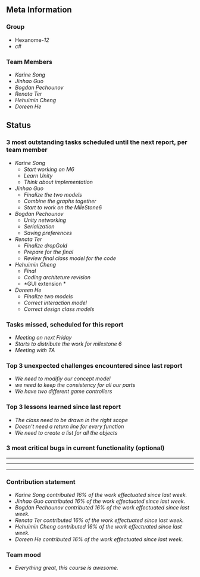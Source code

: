 ## Meta Information

### Group

 * Hexanome-*12*
 * *c#*

### Team Members

 * *Karine Song*
 * *Jinhao Guo*
 * *Bogdan Pechounov*
 * *Renata Ter*
 * *Hehuimin Cheng*
 * *Doreen He*

## Status

### 3 most outstanding tasks scheduled until the next report, per team member

 * *Karine Song*
   * *Start working on M6*
   * *Learn Unity*
   * *Think about implementation*
 * *Jinhao Guo*
   * *Finalize the two models*
   * *Combine the graphs together*
   * *Start to work on the MileStone6*
 * *Bogdan Pechounov*
   * *Unity networking*
   * *Serialization*
   * *Saving preferences*
 * *Renata Ter*
   * *Finalize dropGold*
   * *Prepare for the final*
   * *Review final class model for the code*
 * *Hehuimin Cheng*
   * *Final*
   * *Coding architeture revision*
   * *GUI extension *
 * *Doreen He*
   * *Finalize two models*
   * *Correct interaction model*
   * *Correct design class models*

### Tasks missed, scheduled for this report

 * *Meeting on next Friday*
 * *Starts to distribute the work for milestone 6*
 * *Meeting with TA*

### Top 3 unexpected challenges encountered since last report

  * *We need to modifiy our concept model*
  * *we need to keep the consistency for all our parts*
  * *We have two different game controllers*

### Top 3 lessons learned since last report

 * *The class need to be drawn in the right scope*
 * *Doesn't need a return line for every function*
 * *We need to create a list for all the objects*

### 3 most critical bugs in current functionality (optional)

 * **
 * **
 * **

### Contribution statement

 * *Karine Song contributed 16% of the work effectuated since last week.*
 * *Jinhao Guo contributed 16% of the work effectuated since last week.*
 * *Bogdan Pechounov contributed 16% of the work effectuated since last week.*
 * *Renata Ter contributed 16% of the work effectuated since last week.*
 * *Hehuimin Cheng contributed 16% of the work effectuated since last week.*
 * *Doreen He contributed 16% of the work effectuated since last week.*

### Team mood

 * *Everything great, this course is awesome.*
